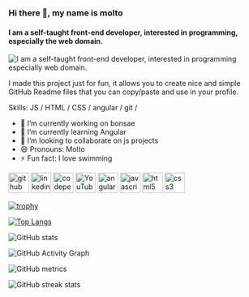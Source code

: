 ### Hi there 👋, my name is molto
#### I am a self-taught front-end developer, interested in programming, especially the web domain.
![I am a self-taught front-end developer, interested in programming especially web domain.](https://4kwallpapers.com/images/wallpapers/owl-digital-art-3840x2160-10177.jpg)

I made this project just for fun, it allows you to create nice and simple GitHub Readme files that you can copy/paste and use in your profile.

Skills:  JS / HTML / CSS / angular / git / 

- 🔭 I’m currently working on bonsae 
- 🌱 I’m currently learning Angular 
- 👯 I’m looking to collaborate on js projects  
- 😄 Pronouns: Molto 
- ⚡ Fun fact: I love swimming 


[<img src='https://cdn.jsdelivr.net/npm/simple-icons@3.0.1/icons/github.svg' alt='github' height='40'>](https://github.com/https://github.com/M0lt0)  [<img src='https://cdn.jsdelivr.net/npm/simple-icons@3.0.1/icons/linkedin.svg' alt='linkedin' height='40'>](https://www.linkedin.com/in/https://www.linkedin.com/in/abdo98//)  [<img src='https://cdn.jsdelivr.net/npm/simple-icons@3.0.1/icons/codepen.svg' alt='codepen' height='40'>](https://codepen.io/https://codepen.io/m0lt0)  [<img src='https://cdn.jsdelivr.net/npm/simple-icons@3.0.1/icons/youtube.svg' alt='YouTube' height='40'>](https://www.youtube.com/channel/https://youtube.com/@Mr-Alexander?si=uQOhlJSx7kcoYB11)  [<img src='https://cdn.jsdelivr.net/npm/simple-icons@3.0.1/icons/angular.svg' alt='angular' height='40'>](https://cdn.icon-icons.com/icons2/2699/PNG/512/angular_logo_icon_169598.png)  [<img src='https://cdn.jsdelivr.net/npm/simple-icons@3.0.1/icons/javascript.svg' alt='javascript' height='40'>](https://cdn-icons-png.flaticon.com/512/5968/5968292.png)  [<img src='https://cdn.jsdelivr.net/npm/simple-icons@3.0.1/icons/html5.svg' alt='html5' height='40'>](https://cdn.iconscout.com/icon/free/png-256/free-html5-2474813-2056052.png)  [<img src='https://cdn.jsdelivr.net/npm/simple-icons@3.0.1/icons/css3.svg' alt='css3' height='40'>](https://cdn.icon-icons.com/icons2/512/PNG/512/css3-01_icon-icons.com_50918.png)  

[![trophy](https://github-profile-trophy.vercel.app/?username=https://github.com/M0lt0)](https://github.com/ryo-ma/github-profile-trophy)

[![Top Langs](https://github-readme-stats.vercel.app/api/top-langs/?username=https://github.com/M0lt0)](https://github.com/anuraghazra/github-readme-stats)

![GitHub stats](https://github-readme-stats.vercel.app/api?username=https://github.com/M0lt0&show_icons=true)  

![GitHub Activity Graph](https://activity-graph.herokuapp.com/graph?username=https://github.com/M0lt0)  

![GitHub metrics](https://metrics.lecoq.io/https://github.com/M0lt0)  

![GitHub streak stats](https://streak-stats.demolab.com/?user=https://github.com/M0lt0)  

